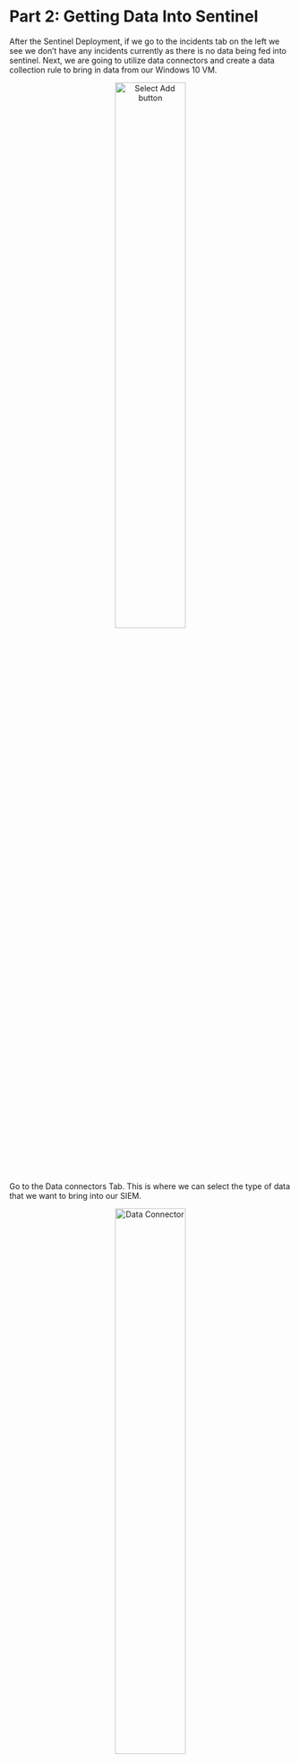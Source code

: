 # Part 2: Getting Data Into Sentinel
After the Sentinel Deployment, if we go to the incidents tab on the left we see we don’t have any incidents currently as there is no data being fed into sentinel. Next, we are going to utilize data connectors and create a data collection rule to bring in data from our Windows 10 VM.

<p align="center"> <img src="https://i.imgur.com/mvi2hj1.png" height="50%" width="50%" alt=" Select Add button"/></p>

Go to the Data connectors Tab. This is where we can select the type of data that we want to bring into our SIEM.

<p align="center"> <img src="https://i.imgur.com/H3jcvVE.png" height="50%" width="50%" alt=" Data Connector"/></p>

In the Search bar type in “Windows” and you will see Windows Security Events via AMA. Select that option and click “Open Connector Page”.

<p align="center"> <img src="https://i.imgur.com/crJARTo.png" height="50%" width="50%" alt=" Open Connector Page"/></p>

Click “Create data collection rule.”

<p align="center"> <img src="https://i.imgur.com/xQpXOwJ.png" height="50%" width="50%" alt="Create data collection rule"/></p>

Give your rule a name and connect to it your resource group we have used for all resources thus far.

<p align="center"> <img src="https://i.imgur.com/mBxP1v3.png" height="50%" width="50%" alt="Create rule name"/></p>

Click “Add resources”.

<p align="center"> <img src="https://i.imgur.com/1P35M0N.png" height="50%" width="50%" alt="Add Resources"/></p>

Select the Virtual Machine created in Step 2 of the project.

<p align="center"> <img src="https://i.imgur.com/Jl3auIx.png" height="50%" width="50%" alt="Select Virtual Machine"/></p>

Your Virtual Machine should now be shown.

<p align="center"> <img src="https://i.imgur.com/eqagdSc.png" height="50%" width="50%" alt="Virtual Machine shown as option to collect data"/></p>

Now we will choose the 'Collect' tab to then choose to select “All Security Events” radio button. Once the 'All Security Events' option is selected, we can now choose 'Next: Review + Create'.

<p align="center"> <img src="https://i.imgur.com/biwZLla.png" height="50%" width="50%" alt="All Security Events"/></p>

The data collection rule should have a “Validation Passed” screen.

<p align="center"> <img src="https://i.imgur.com/zbUX5ky.png" height="50%" width="50%" alt="Validation Confirmation"/></p>

Refresh the page until the “Connected” status is shown.

<p align="center"> <img src="https://i.imgur.com/Bzhnk6y.png" height="50%" width="50%" alt="Connected Status"/></p>

<hr>

Part 3: Generating Security Events
Now that our VM is connected to Sentinel and our Log Analytics Workspace, we need to transport data from our Logs. To do this, we simply need to perform some action on the Windows 10 events that will generate security alerts.

Windows keeps a record of several types of security events. These events cover several potential scenarios such as <b> privileged use, Logon events, processes, policy changes</b>, and much more.

We will now observe some Windows security events on our Virtual Machine.

Utilize the Azure Portal to navigate to the VM created earlier in the lab.

Click “Start” at the top page to turn on the VM if its not running already . Enable Just in time Access if necessary.

<p align="center"> <img src="https://i.imgur.com/kn5tCVJ.png" height="50%" width="50%" alt="Start Virtual Machine"/></p>

Under Networking, you are given a public IP. Use an RDP on your PC Client such as Remote Desktop Connection to access your VM by entering in the public IP address.

>**Note**: You might need to refresh after starting the virtual machine to have the public IP show up.

<p align="center"> <img src="https://i.imgur.com/bJeubsk.png" height="50%" width="50%" alt="Public IP address for VM"/></p>

<p align="center"> <img src="https://i.imgur.com/Pu1t12r.png" height="50%" width="50%" alt="RDP screen shot"/></p>

From here you will be prompted to enter the username and password created when you made the VM.

Once you successfully authenticate to the virtual machine and are logged in, search for Event Viewer and open the program.

As you can see there are several types of logs Windows Collects:
<br />
<b> Application logs, Security Logs, Setup, System</b>, and <b>Forwarded Events</b>.

<p align="center"> <img src="https://i.imgur.com/5AjVv7E.png" height="50%" width="50%" alt="Event Viewer Search"/></p>

<p align="center"> <img src="https://i.imgur.com/OnglJ9P.png" height="50%" width="50%" alt="Event Viewer"/></p>

 Our focus in this lab will be on Windows Security events.

Click “Security” and observe the events.

As you can see there are several security events in event viewer. Let’s drill into one of these events.

Use the find option and search for <b>4624</b>

<p align="center"> <img src="https://i.imgur.com/DdN1jtO.png" height="50%" width="50%" alt="Find Event 4624"/></p>

When we select event 4624 we see that 4624 ID is indicative of a successful logon. We can also examine more detailed information about the logon if need be.

<p align="center"> <img src="https://i.imgur.com/O99FaMQ.png" height="50%" width="50%" alt="4624 Log Details"/></p>

<hr> 
<b>Part 4: Kusto Query Language</b>
<br />
The purpose of a SIEM such as Azure Sentinel would be to bring data like this into a centralized location. In an enterprise, we would want data coming from all our endpoints and virtual machines to make it easier for an analyst to get the information that is needed quickly.

Let’s go back to Azure Sentinel and pull this event from our Sentinel Logs.

In the Sentinel, Main Page click “Logs”

<p align="center"> <img src="https://i.imgur.com/Djj1x5z.png" height="50%" width="50%" alt="Select Logs from Left Pane"/></p>

Logs should bring up this page.

<p align="center"> <img src="https://i.imgur.com/l06AUNY.png" height="50%" width="50%" alt="Log page"/></p>

In the section where it says “Type your query here or click one of the queries to start” we are going to use the following KQL (Kusto Query Language) Logic:

<p align="center"> <img src="https://i.imgur.com/WqG4C9y.png" height="50%" width="50%" alt="KQL command request"/></p>

Every SIEM has a search language that makes it simple to extract data from Logs. In Sentinel, that language is called <b>KQL</b> or <b>Kusto Query Language</b>. While there are many different syntax rules and ways to construct queries in KQL we will be using a few basic KQL commands to extract the data and write our analytics rule later in the lab.

Let’s break down the meaning of this query

<b> Security Event </b> refers to the event table we are pulling the data from. All the events we observed in the event viewer are stored there.

<b>Where</b> command filters on a specific category. In this case, we only want events that correspond to successful logins.

<b>Project</b> command will specify what data to display when the query is run so, in this specific scenario, we want to only see the time the logon event occurred, what computer it came from and what account on this computer-generated the event.

When the query is run we get this result.

<p align="center"> <img src="https://i.imgur.com/7BPMbr5.png" height="50%" width="50%" alt="After running KQL request"/></p>

As you can see, we have a list of all the times we have had a successful login on our VM. However, as you can see the Account Name field is empty and sentinel is not automatically putting that data into that field. We will go over how to populate that field later in the lab when we create our analytic rule.

<hr>
<b> Part 5: Writing Analytic Rule and Generating Scheduled Task </b>
<br />
We can have the option to be alerted to certain events by setting up analytic rules. The Analytic rule will check our VM for the activity that matches the rule logic and generate an alert any time that activity is observed. There will be so some details provided in the alert that can help an analyst start their investigation into determining whether the event in the alert is a false positive or true positive.

<p align="center"> <img src="https://i.imgur.com/CX6uQas.png" height="50%" width="50%" alt="Aanlytics"/></p>

These are a list of alerts that we can enable our SIEM to monitor that come out of the box. If you wish, you can expand some and see what they are comprised of by clicking create a rule and following the onscreen tasks to see the rule logic and as well as enabling the rule. However, the rules will only fire if the logic is met by a security event on your VM.

<b> Scheduled Task and Persistence Techniques </b>
<br />
The final part of this lab is to create our own custom rule to detect potentially malicious activity on our VM. In Windows Task scheduler you have the option to create a scheduled task. A scheduled task is essentially a way to automate certain activities on your machine .

For instance, you could set up a scheduled task that opens google chrome at a certain time every day. While many times scheduled task can be a harmless event this can also be used as a persistence technique for malicious actors.

According to the <a href="https://attack.mitre.org/techniques/T1053/">MITRE Attack Framework</a>, “Adversaries may abuse task scheduling functionality to facilitate initial or recurring execution of malicious code. Utilities exist within all major operating systems to schedule programs or scripts to be executed at a specified date and time”.

In this lab, our scheduled task will not be associated with any malicious activity as we will set up a scheduled task that opens Internet Explorer at a certain time but we will create an analytic rule to monitor for that specific action so we can be alerted to the to the activity in our SIEM in order to simulate the scenario.

The Windows Security Event ID that corresponds to scheduled task creation is 4698. However, these events are not logged by default in the Windows event viewer. To enable logging for this event we need to make some changes to the Windows Security policy in our VM.

Search for “Local Security Policy” in Windows 10 VM and expand “Advanced Audit Policy Configuration”

<p align="center"> <img src="https://i.imgur.com/9mBIBqi.png" height="50%" width="50%" alt="Advanced Policy Configuration"/></p>

Expand “System Audit Policies” and select "Object Access”. Then select the “Audit Other Object Access Event”

<p align="center"> <img src="https://i.imgur.com/FcU26Wc.png" height="50%" width="50%" alt="Audit Other Object Access"/></p>
  
Select to enable Configure the following event: “Success” and “Failure”

<p align="center"> <img src="https://i.imgur.com/eIx4HPD.png" height="50%" width="50%" alt="Enable Success & Failure"/></p>

Logging is now enabled for the scheduled task event.

<b> Creating our scheduled task </b>

To detect a scheduled task creation, we need to generate some activity in our VM.

Open Windows Task Scheduler and navigate to “Create Task” . Add a name and change the “Configure For” Operating system to Windows 10.

<p align="center"> <img src="https://i.imgur.com/VdvFJ5W.png" height="50%" width="50%" alt="Create Task"/></p>

<p align="center"> <img src="https://i.imgur.com/jfdfVaa.png" height="50%" width="50%" alt="Create Task"/></p>

Navigate to triggers and click “new” and schedule the task for a time close to your current time. Then select “OK”

<p align="center"> <img src="https://i.imgur.com/UK0PX7M.png" height="50%" width="50%" alt="Schedule time new current time"/></p>

Navigate to the action tab and select start a program.

Then open program or script and select a program to run every time this task runs. I will select Internet Explorer.

<p align="center"> <img src="https://i.imgur.com/xmFDX0E.png" height="50%" width="50%" alt="choose program"/></p>

<p align="center"> <img src="https://i.imgur.com/J5iRQzK.png" height="50%" width="50%" alt="choose program"/></p>

<p align="center"> <img src="https://i.imgur.com/NTIWyC1.png" height="50%" width="50%" alt="Select a Program"/></p>

After this do not worry about the Conditions and Settings tab. Do not change any of the additional settings and click “OK”.

This will create your scheduled task you can now go to event viewer and search for that event id 4698 in the security logs. You can see here there are several instances of this event.

<p align="center"> <img src="https://i.imgur.com/NdrpYhJ.png" height="50%" width="50%" alt="Instances of Created Event"/></p>

<b> Writing Analytic Rule </b>

Lastly, we need to write some KQL logic to alert us when a scheduled task is created.

Go to the sentinel Home Page and click “Analytics Rules” and click create at the top of the page and select the scheduled query option.

<p align="center"> <img src="https://i.imgur.com/my3tdAw.png" height="50%" width="50%" alt="Sentinel Created Rules for Scheduled Query"/></p>

We will add the tactic and techniques of "Persistence and sub-category of T1053 - Scheduled task/job". This will give you the 2 selected. 

<p align="center"> <img src="https://i.imgur.com/ZmtuvBL.png" height="50%" width="50%" alt="Sentinel Tactics and Techniques"/></p>

Here we are simply providing some information about the alert to the analyst.

Next, we will come up with the alert logic that causes our alert to fire.

Most of the logic will be like the <b> KQL Query</b> that we created earlier for logon event.

<pre> Security Event
| where EventID == 4698 </pre>

This query will pull instances of scheduled task creation as shown here in our logs.

<p align="center"> <img src="https://i.imgur.com/c3EGsqj.png" height="50%" width="50%" alt="KQL Query 4698"/></p>

Expand the log for the scheduled task you created in the previous step and look at the Event Data category.

You should see something like this:

<p align="center"> <img src="https://i.imgur.com/IeGLwET.png" height="50%" width="50%" alt="Expand the Event Data"/></p>

There is a lot of useful data in here such as the name of the scheduled task, the Task Name field, the ClientProcessID, the username of the account that created the scheduled task amongst other info.

However, if you use the project command to display these data fields as columns when you run the query, we need to add this to our logic.
<pre> SecurityEvent                             
| where EventID == 4698
| parse EventData with * '<Data Name="SubjectUserName">' User '</Data>' *
| parse EventData with * '<Data Name="TaskName">' NameofSceuduledTask '</Data>' *
| parse EventData with * '<Data Name="ClientProcessId">' ClientProcessID '</Data>' *
| project Computer, TimeGenerated, ClientProcessID, NameofSceuduledTask, User
</pre>
The <b> Parse </b> command will allow us to extract data from the Event Data Field that we find important.

This extracted the <b> SubjectUserName , TaskName, ClientProcessID </b> (Computer automatically displays) .

The above logic allows me to assign those to new categories such as User, NameofScheduledTask, and ClientProcessID respectively. When we project our new fields, the output is the following:

<p align="center"> <img src="https://i.imgur.com/wUcXVZB.png" height="50%" width="50%" alt="NameofScheduledTask, and ClientProcessID"/></p>

As you can see we’re able to generate Event Data and place it into its own category for readability.

Copy and Paste the above query into the editor under the “Set Rule Logic” tab
<p align="center"> <img src="https://i.imgur.com/2p9dfjm.png" height="50%" width="50%" alt="Set Rule Logic"/></p>

The Alert Enrichment section is below this. Enriching an alert simply is the process of adding context to the alert to make it easier for the analyst to investigate.

As opposed to having to query this data as we did in the analytic rule Alert Enrichment allows us to put the necessary data into the alert details as Entities so the analyst can begin investigating those specific components.

Use the following settings for entity mapping.

<p align="center"> <img src="https://i.imgur.com/TYmnLqz.png" height="50%" width="50%" alt="Entity Mapping"/></p>

The only other setting that need to be changed for the purposes of this lab is how often the query is run and when to look up the data. Change defaults to the following:
<pre>Query scheduling
Run query every
5								Minutes 
Lookup data from the last
5 								Minutes
</pre>
<p align="center"> <img src="https://i.imgur.com/wokzcuJ.png" height="50%" width="50%" alt="How often query is run"/></p>

Incident Settings and Automated Response are not necessary to alter for this lab so you can go ahead to “review and create” to make the Analytic Rule.

<p align="center"> <img src="https://i.imgur.com/05lqXEs.png" height="50%" width="50%" alt="Event Grouping for each event"/></p>

<p align="center"> <img src="https://i.imgur.com/P4xqoZS.png" height="50%" width="50%" alt="Confirm the existing schedule rule "/></p>

Once you create your analytic rule the final step is to create another scheduled task in your Windows VM and wait for the alert to trigger in Sentinel

>**Note**: This might take up to 10 minutes. Refresh the Incidents page periodically until the Alert triggers. When the alert fires this is what you should see.

<p align="center"> <img src="https://i.imgur.com/0pw3jMF.png" height="50%" width="50%" alt="Second Scheduled Task"/></p>

On the right pane we see all the necessary information we would need to begin investigating the alert such as the host machine, user account, process ID of the task, and the name of the scheduled task.

While in this case, the scheduled task is non-malicious, in the event it was, from here an analyst would investigate the entities such as the user account, the scheduled task, host, etc. with other tools such as an EDR solution and other security tools to decide if this is a false positive or true positive.

<hr>

Part 6: MITRE ATT&CK
<br />
The observed MITRE ATT&CK tactic used in this lab is <a href="https://attack.mitre.org/tactics/TA0003/">TA0003 Persistence </a> which essentially allows a malicious actor to maintain a foothold in an environment.

<p align="center"> <img src="https://i.imgur.com/NyRUngl.png" height="80%" width="80%" alt="Persistence MITRE ATT&CK"/></p>

We can dig further into this by showing the technique of using a scheduled Task/Job.

<p align="center"> <img src="https://i.imgur.com/YtkBmtQ.png" height="80%" width="80%" alt="Persistence MITRE ATT&CK"/></p>

Even further, we can dig into the specific sub technique of <a href="https://attack.mitre.org/techniques/T1053/005/">T1053.005 </a>

<p align="center"> <img src="https://i.imgur.com/eYZkpCM.png" height="80%" width="80%" alt="Scheduled Task-Job"/></p>

<b> Detection </b>
<br />
As observed. monitoring and logging of specific windows event id was used to detect this activity. However, MITRE also has more recommendations for detection.

<p align="center"> <img src="https://i.imgur.com/eder4e5.png" height="80%" width="80%" alt="Scheduled Task-Job"/></p>

Mitigation
<br />
<a href="https://attack.mitre.org/mitigations/M1018//"> MITRE ID M1019 </a> – User Account Management suggests that user account privileges should be limited to only authorize admins to create scheduled tasks on remote systems.

<p align="center"> <img src="https://i.imgur.com/Uoh3uny.png" height="80%" width="80%" alt="Mitre Mitigation"/></p>







